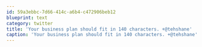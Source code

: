```yaml
---
id: 59a3ebbc-7d66-414c-a6b4-c472906beb12
blueprint: text
category: twitter
title: 'Your business plan should fit in 140 characters. +@tehshane'
caption: 'Your business plan should fit in 140 characters. +@tehshane'
---
```

